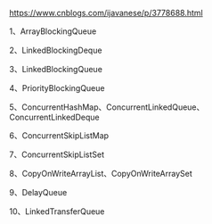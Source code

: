 https://www.cnblogs.com/ijavanese/p/3778688.html



1、ArrayBlockingQueue

2、LinkedBlockingDeque

3、LinkedBlockingQueue

4、PriorityBlockingQueue

5、ConcurrentHashMap、ConcurrentLinkedQueue、ConcurrentLinkedDeque

6、ConcurrentSkipListMap

7、ConcurrentSkipListSet

8、CopyOnWriteArrayList、CopyOnWriteArraySet

9、DelayQueue

10、LinkedTransferQueue